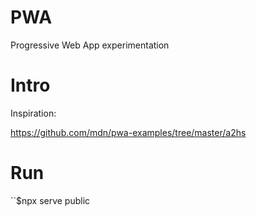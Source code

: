 # PWA
Progressive Web App experimentation

# Intro
Inspiration:

https://github.com/mdn/pwa-examples/tree/master/a2hs

# Run
``$npx serve public
